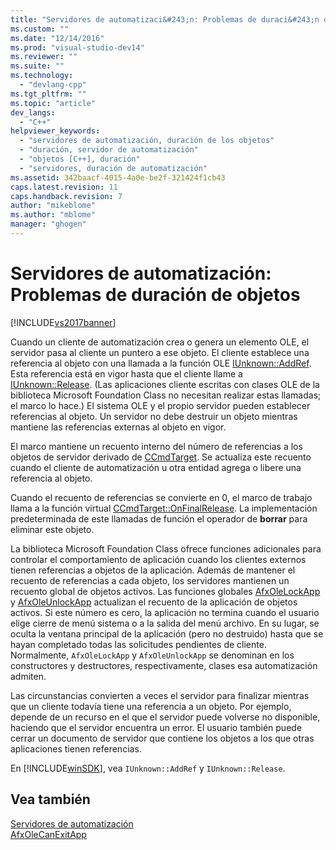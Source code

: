 ```yaml
---
title: "Servidores de automatizaci&#243;n: Problemas de duraci&#243;n de objetos | Microsoft Docs"
ms.custom: ""
ms.date: "12/14/2016"
ms.prod: "visual-studio-dev14"
ms.reviewer: ""
ms.suite: ""
ms.technology: 
  - "devlang-cpp"
ms.tgt_pltfrm: ""
ms.topic: "article"
dev_langs: 
  - "C++"
helpviewer_keywords: 
  - "servidores de automatización, duración de los objetos"
  - "duración, servidor de automatización"
  - "objetos [C++], duración"
  - "servidores, duración de automatización"
ms.assetid: 342baacf-4015-4a0e-be2f-321424f1cb43
caps.latest.revision: 11
caps.handback.revision: 7
author: "mikeblome"
ms.author: "mblome"
manager: "ghogen"
---
```

# Servidores de automatizaci&#243;n: Problemas de duraci&#243;n de objetos
[!INCLUDE[vs2017banner](../assembler/inline/includes/vs2017banner.md)]

Cuando un cliente de automatización crea o genera un elemento OLE, el servidor pasa al cliente un puntero a ese objeto.  El cliente establece una referencia al objeto con una llamada a la función OLE [IUnknown::AddRef](http://msdn.microsoft.com/library/windows/desktop/ms691379).  Esta referencia está en vigor hasta que el cliente llame a [IUnknown::Release](http://msdn.microsoft.com/library/windows/desktop/ms682317). \(Las aplicaciones cliente escritas con clases OLE de la biblioteca Microsoft Foundation Class no necesitan realizar estas llamadas; el marco lo hace.\) El sistema OLE y el propio servidor pueden establecer referencias al objeto.  Un servidor no debe destruir un objeto mientras mantiene las referencias externas al objeto en vigor.  
  
 El marco mantiene un recuento interno del número de referencias a los objetos de servidor derivado de [CCmdTarget](../mfc/reference/ccmdtarget-class.md).  Se actualiza este recuento cuando el cliente de automatización u otra entidad agrega o libere una referencia al objeto.  
  
 Cuando el recuento de referencias se convierte en 0, el marco de trabajo llama a la función virtual [CCmdTarget::OnFinalRelease](../Topic/CCmdTarget::OnFinalRelease.md).  La implementación predeterminada de este llamadas de función el operador de **borrar** para eliminar este objeto.  
  
 La biblioteca Microsoft Foundation Class ofrece funciones adicionales para controlar el comportamiento de aplicación cuando los clientes externos tienen referencias a objetos de la aplicación.  Además de mantener el recuento de referencias a cada objeto, los servidores mantienen un recuento global de objetos activos.  Las funciones globales [AfxOleLockApp](../Topic/AfxOleLockApp.md) y [AfxOleUnlockApp](../Topic/AfxOleUnlockApp.md) actualizan el recuento de la aplicación de objetos activos.  Si este número es cero, la aplicación no termina cuando el usuario elige cierre de menú sistema o a la salida del menú archivo.  En su lugar, se oculta la ventana principal de la aplicación \(pero no destruido\) hasta que se hayan completado todas las solicitudes pendientes de cliente.  Normalmente, `AfxOleLockApp` y `AfxOleUnlockApp` se denominan en los constructores y destructores, respectivamente, clases esa automatización admiten.  
  
 Las circunstancias convierten a veces el servidor para finalizar mientras que un cliente todavía tiene una referencia a un objeto.  Por ejemplo, depende de un recurso en el que el servidor puede volverse no disponible, haciendo que el servidor encuentra un error.  El usuario también puede cerrar un documento de servidor que contiene los objetos a los que otras aplicaciones tienen referencias.  
  
 En [!INCLUDE[winSDK](../atl/includes/winsdk_md.md)], vea `IUnknown::AddRef` y `IUnknown::Release`.  
  
## Vea también  
 [Servidores de automatización](../mfc/automation-servers.md)   
 [AfxOleCanExitApp](../Topic/AfxOleCanExitApp.md)